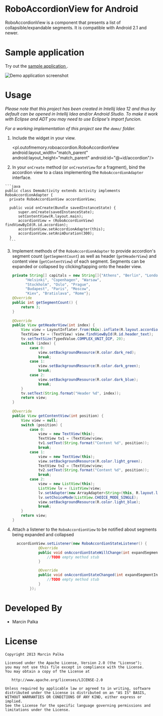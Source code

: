 RoboAccordionView for Android
==========================

RoboAccordionView is a component that presents a list of collapsible/expandable segments. It is compatible with Android 2.1 and newer.

Sample application
==================

Try out the [sample application ][2].

![Demo application screenshot][1]

Usage
=====

*Please note that this project has been created in Intellij Idea 12 and thus by default can be opened in Intellij Idea and/or Android Studio. To make it work with Eclipse and ADT you may need to use Eclipse's import funcion.*

*For a working implementation of this project see the `demo/` folder.*

  1. Include the widget in your view. 

        <pl.outofmemory.roboaccordion.RoboAccordionView
            android:layout_width="match_parent"
            android:layout_height="match_parent"
            android:id="@+id/accordion"/>

  2. In your `onCreate` method (or `onCreateView` for a fragment), bind the
     accordion view to a class implementing the `RoboAccordionAdapter` interface.

    ```java
    public class DemoActivity extends Activity implements RoboAccordionAdapter {
      private RoboAccordionView accordionView;
      
      public void onCreate(Bundle savedInstanceState) {
          super.onCreate(savedInstanceState);
          setContentView(R.layout.main);
          accordionView = (RoboAccordionView) findViewById(R.id.accordion);
          accordionView.setAccordionAdapter(this);
          accordionView.setAnimDuration(300);
      }
      ```

  3. Implement methods of the `RoboAccordionAdapter` to provide accordion's segment count (`getSegmentCount`) as well as header (`getHeaderView`) and content view (`getContentView`) of each segment. Segments can be expanded or collapsed by clicking/tapping onto the header view.

      ```java
      private String[] capitals = new String[]{"Athens", "Berlin", "London",
            "Helsinki", "Copenhagen", "Warsaw",
            "Stockholm", "Oslo", "Prague",
            "Budapest", "Paris", "Moscow",
            "Kiev", "Bratislava", "Rome"};
      @Override
      public int getSegmentCount() {
          return 3;
      }
  
      @Override
      public View getHeaderView(int index) {
          View view = LayoutInflater.from(this).inflate(R.layout.accordion_header, null);
          TextView tv = (TextView) view.findViewById(R.id.header_text);
          tv.setTextSize(TypedValue.COMPLEX_UNIT_DIP, 20);
          switch (index) {
              case 0:
                  view.setBackgroundResource(R.color.dark_red);
                  break;
              case 1:
                  view.setBackgroundResource(R.color.dark_green);
                  break;
              case 2:
                  view.setBackgroundResource(R.color.dark_blue);
                  break;
          }
          tv.setText(String.format("Header %d", index));
          return view;
      }
  
      @Override
      public View getContentView(int position) {
          View view = null;
          switch (position) {
              case 0:
                  view = new TextView(this);
                  TextView tv1 = (TextView)view;
                  tv1.setText(String.format("Content %d", position));
                  break;
              case 1:
                  view = new TextView(this);
                  view.setBackgroundResource(R.color.light_green);
                  TextView tv2 = (TextView)view;
                  tv2.setText(String.format("Content %d", position));
                  break;
              case 2:
                  view = new ListView(this);
                  ListView lv = (ListView)view;
                  lv.setAdapter(new ArrayAdapter<String>(this, R.layout.list_item_capital_row, capitals));
                  lv.setChoiceMode(ListView.CHOICE_MODE_SINGLE);
                  view.setBackgroundResource(R.color.light_blue);
                  break;
          }
          return view;
      }
      ```
  4. Attach a listener to the `RoboAccordionView` to be notified about segments being expanded and collapsed

      ```java
        accordionView.setListener(new RoboAccordionStateListener() {
                  @Override
                  public void onAccordionStateWillChange(int expandSegmentIndex, int collapseSegmentIndex) {
                      //TODO empty method stub
                  }
      
                  @Override
                  public void onAccordionStateChanged(int expandSegmentIndex, int collapseSegmentIndex) {
                      //TODO empty method stub
                  }
              });
      ```

Developed By
============

 * Marcin Palka

License
=======

    Copyright 2013 Marcin Palka

    Licensed under the Apache License, Version 2.0 (the "License");
    you may not use this file except in compliance with the License.
    You may obtain a copy of the License at

       http://www.apache.org/licenses/LICENSE-2.0

    Unless required by applicable law or agreed to in writing, software
    distributed under the License is distributed on an "AS IS" BASIS,
    WITHOUT WARRANTIES OR CONDITIONS OF ANY KIND, either express or implied.
    See the License for the specific language governing permissions and
    limitations under the License.

[1]: https://raw.github.com/mpalka/RoboAccordionView/master/screenshots/demo-application.png
[2]: https://github.com/mpalka/RoboAccordionView/blob/master/demo/RoboAccordionViewDemo/RoboAccordionViewDemo.apk
